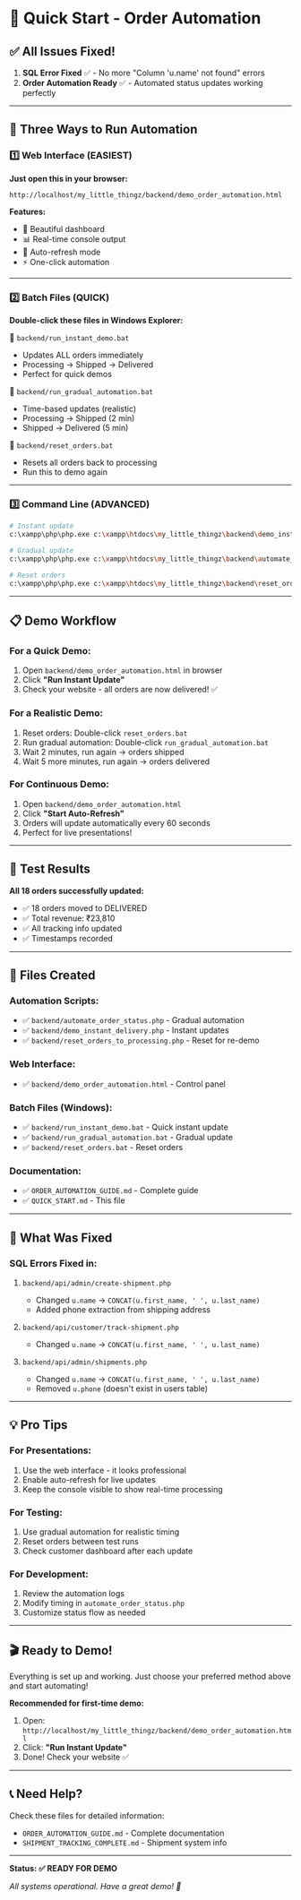 # 🚀 Quick Start - Order Automation

## ✅ All Issues Fixed!

1. **SQL Error Fixed** ✅ - No more "Column 'u.name' not found" errors
2. **Order Automation Ready** ✅ - Automated status updates working perfectly

---

## 🎯 Three Ways to Run Automation

### 1️⃣ Web Interface (EASIEST)
**Just open this in your browser:**
```
http://localhost/my_little_thingz/backend/demo_order_automation.html
```

**Features:**
- 🎨 Beautiful dashboard
- 📊 Real-time console output
- 🔄 Auto-refresh mode
- ⚡ One-click automation

---

### 2️⃣ Batch Files (QUICK)
**Double-click these files in Windows Explorer:**

📁 `backend/run_instant_demo.bat`
- Updates ALL orders immediately
- Processing → Shipped → Delivered
- Perfect for quick demos

📁 `backend/run_gradual_automation.bat`
- Time-based updates (realistic)
- Processing → Shipped (2 min)
- Shipped → Delivered (5 min)

📁 `backend/reset_orders.bat`
- Resets all orders back to processing
- Run this to demo again

---

### 3️⃣ Command Line (ADVANCED)
```bash
# Instant update
c:\xampp\php\php.exe c:\xampp\htdocs\my_little_thingz\backend\demo_instant_delivery.php

# Gradual update
c:\xampp\php\php.exe c:\xampp\htdocs\my_little_thingz\backend\automate_order_status.php

# Reset orders
c:\xampp\php\php.exe c:\xampp\htdocs\my_little_thingz\backend\reset_orders_to_processing.php
```

---

## 📋 Demo Workflow

### For a Quick Demo:
1. Open `backend/demo_order_automation.html` in browser
2. Click **"Run Instant Update"**
3. Check your website - all orders are now delivered! ✅

### For a Realistic Demo:
1. Reset orders: Double-click `reset_orders.bat`
2. Run gradual automation: Double-click `run_gradual_automation.bat`
3. Wait 2 minutes, run again → orders shipped
4. Wait 5 more minutes, run again → orders delivered

### For Continuous Demo:
1. Open `backend/demo_order_automation.html`
2. Click **"Start Auto-Refresh"**
3. Orders will update automatically every 60 seconds
4. Perfect for live presentations!

---

## 🎉 Test Results

**All 18 orders successfully updated:**
- ✅ 18 orders moved to DELIVERED
- ✅ Total revenue: ₹23,810
- ✅ All tracking info updated
- ✅ Timestamps recorded

---

## 📁 Files Created

### Automation Scripts:
- ✅ `backend/automate_order_status.php` - Gradual automation
- ✅ `backend/demo_instant_delivery.php` - Instant updates
- ✅ `backend/reset_orders_to_processing.php` - Reset for re-demo

### Web Interface:
- ✅ `backend/demo_order_automation.html` - Control panel

### Batch Files (Windows):
- ✅ `backend/run_instant_demo.bat` - Quick instant update
- ✅ `backend/run_gradual_automation.bat` - Gradual update
- ✅ `backend/reset_orders.bat` - Reset orders

### Documentation:
- ✅ `ORDER_AUTOMATION_GUIDE.md` - Complete guide
- ✅ `QUICK_START.md` - This file

---

## 🔧 What Was Fixed

### SQL Errors Fixed in:
1. `backend/api/admin/create-shipment.php`
   - Changed `u.name` → `CONCAT(u.first_name, ' ', u.last_name)`
   - Added phone extraction from shipping address

2. `backend/api/customer/track-shipment.php`
   - Changed `u.name` → `CONCAT(u.first_name, ' ', u.last_name)`

3. `backend/api/admin/shipments.php`
   - Changed `u.name` → `CONCAT(u.first_name, ' ', u.last_name)`
   - Removed `u.phone` (doesn't exist in users table)

---

## 💡 Pro Tips

### For Presentations:
1. Use the web interface - it looks professional
2. Enable auto-refresh for live updates
3. Keep the console visible to show real-time processing

### For Testing:
1. Use gradual automation for realistic timing
2. Reset orders between test runs
3. Check customer dashboard after each update

### For Development:
1. Review the automation logs
2. Modify timing in `automate_order_status.php`
3. Customize status flow as needed

---

## 🎬 Ready to Demo!

Everything is set up and working. Just choose your preferred method above and start automating!

**Recommended for first-time demo:**
1. Open: `http://localhost/my_little_thingz/backend/demo_order_automation.html`
2. Click: **"Run Instant Update"**
3. Done! Check your website ✅

---

## 📞 Need Help?

Check these files for detailed information:
- `ORDER_AUTOMATION_GUIDE.md` - Complete documentation
- `SHIPMENT_TRACKING_COMPLETE.md` - Shipment system info

---

**Status: ✅ READY FOR DEMO**

*All systems operational. Have a great demo! 🚀*